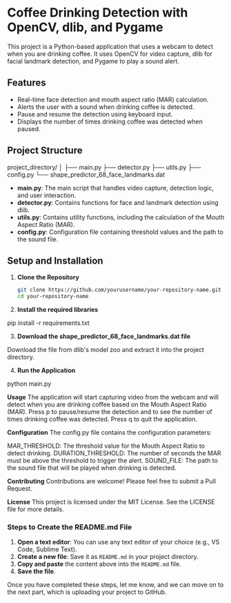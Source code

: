
# Coffee Drinking Detection with OpenCV, dlib, and Pygame

This project is a Python-based application that uses a webcam to detect when you are drinking coffee. It uses OpenCV for video capture, dlib for facial landmark detection, and Pygame to play a sound alert.

## Features

- Real-time face detection and mouth aspect ratio (MAR) calculation.
- Alerts the user with a sound when drinking coffee is detected.
- Pause and resume the detection using keyboard input.
- Displays the number of times drinking coffee was detected when paused.

## Project Structure

project_directory/
│
├── main.py
├── detector.py
├── utils.py
├── config.py
└── shape_predictor_68_face_landmarks.dat


- **main.py**: The main script that handles video capture, detection logic, and user interaction.
- **detector.py**: Contains functions for face and landmark detection using dlib.
- **utils.py**: Contains utility functions, including the calculation of the Mouth Aspect Ratio (MAR).
- **config.py**: Configuration file containing threshold values and the path to the sound file.

## Setup and Installation

1. **Clone the Repository**

   ```bash
   git clone https://github.com/yourusername/your-repository-name.git
   cd your-repository-name


2. **Install the required libraries**

pip install -r requirements.txt


3. **Download the shape_predictor_68_face_landmarks.dat file**

Download the file from dlib's model zoo and extract it into the project directory.


4. **Run the Application**

python main.py


**Usage**
The application will start capturing video from the webcam and will detect when you are drinking coffee based on the Mouth Aspect Ratio (MAR).
Press p to pause/resume the detection and to see the number of times drinking coffee was detected.
Press q to quit the application.

**Configuration**
The config.py file contains the configuration parameters:

MAR_THRESHOLD: The threshold value for the Mouth Aspect Ratio to detect drinking.
DURATION_THRESHOLD: The number of seconds the MAR must be above the threshold to trigger the alert.
SOUND_FILE: The path to the sound file that will be played when drinking is detected.


**Contributing**
Contributions are welcome! Please feel free to submit a Pull Request.

**License**
This project is licensed under the MIT License. See the LICENSE file for more details.



### Steps to Create the README.md File

1. **Open a text editor**: You can use any text editor of your choice (e.g., VS Code, Sublime Text).
2. **Create a new file**: Save it as `README.md` in your project directory.
3. **Copy and paste** the content above into the `README.md` file.
4. **Save the file**.

Once you have completed these steps, let me know, and we can move on to the next part, which is uploading your project to GitHub.





